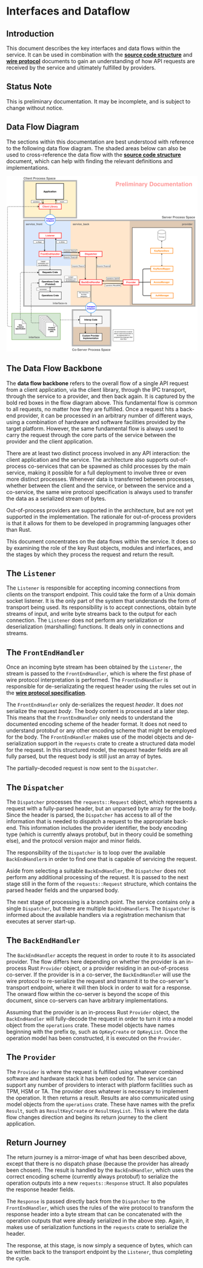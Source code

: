 <!--
  -- Copyright (c) 2019, Arm Limited, All Rights Reserved
  -- SPDX-License-Identifier: Apache-2.0
  --
  -- Licensed under the Apache License, Version 2.0 (the "License"); you may
  -- not use this file except in compliance with the License.
  -- You may obtain a copy of the License at
  --
  -- http://www.apache.org/licenses/LICENSE-2.0
  --
  -- Unless required by applicable law or agreed to in writing, software
  -- distributed under the License is distributed on an "AS IS" BASIS, WITHOUT
  -- WARRANTIES OR CONDITIONS OF ANY KIND, either express or implied.
  -- See the License for the specific language governing permissions and
  -- limitations under the License.
--->
# **Interfaces and Dataflow**

## **Introduction**
This document describes the key interfaces and data flows within the service. It can be used in combination with the [**source code structure**](/source_code_structure.md) and [**wire protocol**](/wire_protocol.md) documents to gain an understanding of how API requests are received by the service and ultimately fulfilled by providers.

## **Status Note**
This is preliminary documentation. It may be incomplete, and is subject to change without notice.

## **Data Flow Diagram**
The sections within this documentation are best understood with reference to the following data flow diagram. The shaded areas below can also be used to cross-reference the data flow with the [**source code structure**](/source_code_structure.md) document, which can help with finding the relevant definitions and implementations.

![Data Flow Diagram](diagrams/interfaces_and_dataflow.png)

## **The Data Flow Backbone**
The **data flow backbone** refers to the overall flow of a single API request from a client application, via the client library, through the IPC transport, through the service to a provider, and then back again. It is captured by the bold red boxes in the flow diagram above. This fundamental flow is common to all requests, no matter how they are fulfilled. Once a request hits a back-end provider, it can be processed in an arbitrary number of different ways, using a combination of hardware and software facilities provided by the target platform. However, the same fundamental flow is always used to carry the request through the core parts of the service between the provider and the client application.

There are at least two distinct process involved in any API interaction: the client application and the service. The architecture also supports out-of-process co-services that can be spawned as child processes by the main service, making it possible for a full deployment to involve three or even more distinct processes. Whenever data is transferred between processes, whether between the client and the service, or between the service and a co-service, the same wire protocol specification is always used to transfer the data as a serialized stream of bytes.

Out-of-process providers are supported in the architecture, but are not yet supported in the implementation. The rationale for out-of-process providers is that it allows for them to be developed in programming languages other than Rust.

This document concentrates on the data flows within the service. It does so by examining the role of the key Rust objects, modules and interfaces, and the stages by which they process the request and return the result.

## **The `Listener`**
The `Listener` is responsible for accepting incoming connections from clients on the transport endpoint. This could take the form of a Unix domain socket listener. It is the only part of the system that understands the form of transport being used. Its responsibility is to accept connections, obtain byte streams of input, and write byte streams back to the output for each connection. The `Listener` does not perform any serialization or deserialization (marshalling) functions. It deals only in connections and streams.

## **The `FrontEndHandler`**
Once an incoming byte stream has been obtained by the `Listener`, the stream is passed to the `FrontEndHandler`, which is where the first phase of wire protocol interpretation is performed. The `FrontEndHandler` is responsible for de-serializating the request header using the rules set out in the [**wire protocol specification**](/wire_protocol.md).

The `FrontEndHandler` only de-serializes the request *header*. It does *not* serialize the request *body*. The body content is processed at a later step. This means that the `FrontEndHandler` only needs to understand the documented encoding scheme of the header format. It does not need to understand protobuf or any other encoding scheme that might be employed for the body. The `FrontEndHandler` makes use of the model objects and de-serialization support in the `requests` crate to create a structured data model for the request. In this structured model, the request header fields are all fully parsed, but the request body is still just an array of bytes.

The partially-decoded request is now sent to the `Dispatcher`.

## **The `Dispatcher`**
The `Dispatcher` processes the `requests::Request` object, which represents a request with a fully-parsed header, but an unparsed byte array for the body. Since the header is parsed, the `Dispatcher` has access to all of the information that is needed to dispatch a request to the appropriate back-end. This information includes the provider identifier, the body encoding type (which is currently always protobuf, but in theory could be something else), and the protocol version major and minor fields.

The responsibility of the `Dispatcher` is to loop over the available `BackEndHandler`s in order to find one that is capable of servicing the request.

Aside from selecting a suitable `BackEndHandler`, the `Dispatcher` does not perform any additional processing of the request. It is passed to the next stage still in the form of the `requests::Request` structure, which contains the parsed header fields and the unparsed body.

The next stage of processing is a branch point. The service contains only a single `Dispatcher`, but there are multiple `BackEndHandler`s. The `Dispatcher` is informed about the available handlers via a registration mechanism that executes at server start-up.

## **The `BackEndHandler`**
The `BackEndHandler` accepts the request in order to route it to its associated provider. The flow differs here depending on whether the provider is an in-process Rust `Provider` object, or a provider residing in an out-of-process co-server. If the provider is in a co-server, the `BackEndHandler` will use the wire protocol to re-serialize the request and transmit it to the co-server's transport endpoint, where it will then block in order to wait for a response. The onward flow within the co-server is beyond the scope of this document, since co-servers can have arbitrary implementations.

Assuming that the provider is an in-process Rust `Provider` object, the `BackEndHandler` will fully-decode the request in order to turn it into a model object from the `operations` crate. These model objects have names beginning with the prefix `Op`, such as `OpKeyCreate` or `OpKeyList`. Once the operation model has been constructed, it is executed on the `Provider`.

## **The `Provider`**
The `Provider` is where the request is fulfilled using whatever combined software and hardware stack it has been coded for. The service can support any number of providers to interact with platform facilities such as TPM, HSM or TA. The provider does whatever is necessary to implement the operation. It then returns a result. Results are also communicated using model objects from the `operations` crate. These have names with the prefix `Result`, such as `ResultKeyCreate` or `ResultKeyList`. This is where the data flow changes direction and begins its return journey to the client application.

## **Return Journey**
The return journey is a mirror-image of what has been described above, except that there is no dispatch phase (because the provider has already been chosen). The result is handled by the `BackEndHandler`, which uses the correct encoding scheme (currently always protobuf) to serialize the operation outputs into a new `requests::Response` struct. It also populates the response header fields.

The `Response` is passed directly back from the `Dispatcher` to the `FrontEndHandler`, which uses the rules of the wire protocol to transform the response header into a byte stream that can be concatenated with the operation outputs that were already serialized in the above step. Again, it makes use of serialization functions in the `requests` crate to serialize the header.

The response, at this stage, is now simply a sequence of bytes, which can be written back to the transport endpoint by the `Listener`, thus completing the cycle.



